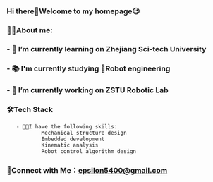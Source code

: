 ### Hi there👋Welcome to my homepage😉
### 🧑‍💻About me:
###    - 🏫 I’m currently learning on Zhejiang Sci-tech University
###    - 📚 I'm currently studying 🤖Robot engineering
###    - 🔭 I’m currently working on ZSTU Robotic Lab
###
### 🛠️Tech Stack
       - 🧑‍🔧I have the following skills:
               Mechanical structure design
               Embedded development
               Kinematic analysis
               Robot control algorithm design
###
### 🤝Connect with Me：epsilon5400@gmail.com
<!--
**Epsilon-Wu/Epsilon-Wu** is a ✨ _special_ ✨ repository because its `README.md` (this file) appears on your GitHub profile.

Here are some ideas to get you started:

- 🔭 I’m currently working on ...
- 🌱 I’m currently learning ...
- 👯 I’m looking to collaborate on ...
- 🤔 I’m looking for help with ...
- 💬 Ask me about ...
- 📫 How to reach me: ...
- 😄 Pronouns: ...
- ⚡ Fun fact: ...
-->
